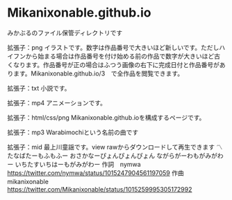 # Mikanixonable.github.io
みかぶるのファイル保管ディレクトリです

拡張子：png
イラストです。数字は作品番号で大きいほど新しいです。ただしハイフンから始まる場合は作品番号を付け始める前の作品で数字が大きいほど古くなります。作品番号が正の場合はふつう画像の右下に完成日付と作品番号があります。Mikanixonable.github.io/3　で全作品を閲覧できます。

拡張子：txt
小説です。

拡張子：mp4
アニメーションです。

拡張子：html/css/png
Mikanixonable.github.ioを構成するページです。

拡張子：mp3
Warabimochiという名前の曲です

拡張子：mid
最上川童謡です。view rawからダウンロードして再生できます
〽たなばたーもふもふー
おさかなーぴょんぴょんぴょん
ながらがーわもがみがわー
いちたすいちはーもがみがわー
作詞　nymwa　https://twitter.com/nymwa/status/1015247904561197059
作曲　mikanixonable　https://twitter.com/Mikanixonable/status/1015259995305172992
